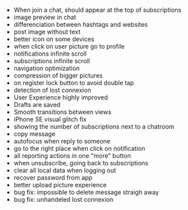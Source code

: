 - When join a chat, should appear at the top of subscriptions
- image preview in chat
- differenciation between hashtags and websites
- post image without text
- better icon on some devices
- when click on user picture go to profile
- notifications infinite scroll
- subscriptions infinite scroll
- navigation optimization
- compression of bigger pictures
- on register lock button to avoid double tap
- detection of lost connexion
- User Experience highly improved
- Drafts are saved
- Smooth transitions between views
- iPhone SE visual glitch fix
- showing the number of subscriptions next to a chatroom
- copy message
- autofocus when reply to someone
- go to the right place when click on notification
- all reporting actions in one "more" button
- when unsubscribe, going back to subscriptions
- clear all local data when logging out
- recover password from app
- better upload picture experience
- bug fix: impossible to delete message straigh away
- bug fix: unhandeled lost connexion
